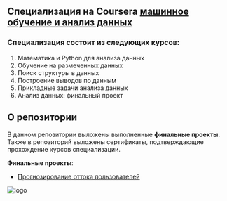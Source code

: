 ## Специализация  на Coursera [машинное обучение и анализ данных](https://www.coursera.org/specializations/machine-learning-data-analysis)

### Специализация состоит из следующих курсов:
1. Математика и Python для анализа данных
2. Обучение на размеченных данных
3. Поиск структуры в данных
4. Построение выводов по данным
5. Прикладные задачи анализа данных
6. Анализ данных: финальный проект

## О репозитории 
В данном репозитории выложены выполненные **финальные проекты**. Также в репозиторий выложены сертификаты, подтверждающие прохождение курсов специализации.

**Финальные проекты**:
- [Прогнозирование оттока пользователей](https://github.com/anonimneyshiy/Coursera-ML-and-DA/tree/master/%D0%9E%D1%82%D1%82%D0%BE%D0%BA)


![logo](https://raw.githubusercontent.com/totrin/coursera_ml_and_data_analysis_spec/master/spec_logo.jpg)
